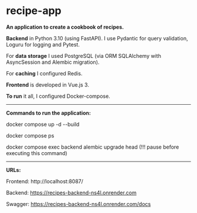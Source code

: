 # recipe-app

**An application to create a cookbook of recipes.**

**Backend** in Python 3.10 (using FastAPI). I use Pydantic for query validation, Loguru for logging and Pytest. 

For **data storage** I used PostgreSQL (via ORM SQLAlchemy with AsyncSession and Alembic migration). 

For **caching** I configured Redis. 

**Frontend** is developed in Vue.js 3. 

**To run** it all, I configured Docker-compose.

_______________________________________________________________________________________________________________

**Commands to run the application:**

  docker compose up -d --build
  
  docker compose ps

  docker compose exec backend alembic upgrade head    (!!! pause before executing this command)
  
_______________________________________________________________________________________________________________

**URLs:**

  Frontend: http://localhost:8087/

  Backend:  https://recipes-backend-ns4l.onrender.com

  Swagger:  https://recipes-backend-ns4l.onrender.com/docs 
